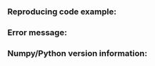 
<!-- Please describe the issue in detail here, and for bug reports fill in the
fields below -->

### Reproducing code example:

<!-- A short code example that reproduces the problem. It should be
self-contained, i.e., possible to run as-is via 'python myproblem.py' -->

### Error message:

<!-- If you are reporting a segfault please include a GDB traceback, which you
can generate by following
[these instructions.](https://github.com/numpy/numpy/blob/master/doc/source/dev/development_environment.rst#debugging) -->

<!-- Full error message, if any (starting from line Traceback: ...) -->

### Numpy/Python version information:

<!-- Output from 'import sys, numpy; print(numpy.__version__, sys.version)' -->

